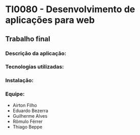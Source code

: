 # TI0080 - Desenvolvimento de aplicações para web
## Trabalho final

### Descrição da aplicação:


### Tecnologias utilizadas:


### Instalação:


### Equipe:
- Airton Filho
- Eduardo Bezerra
- Guilherme Alves
- Rômulo Férrer
- Thiago Beppe 
